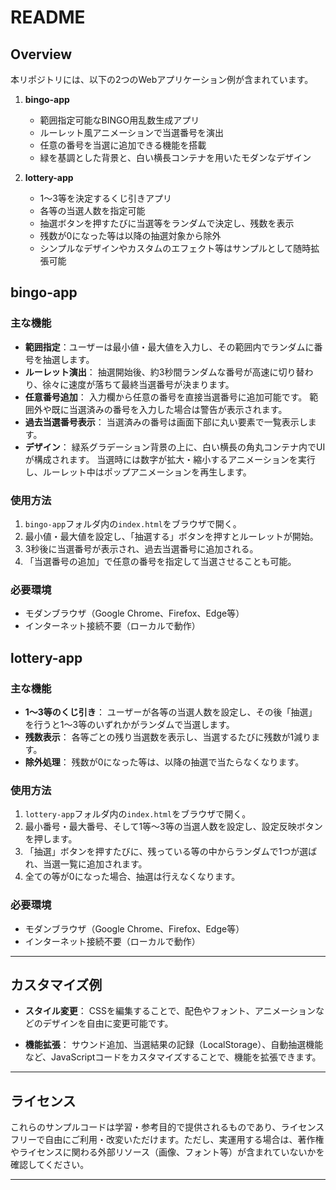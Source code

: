 # README

## Overview

本リポジトリには、以下の2つのWebアプリケーション例が含まれています。

1. **bingo-app**
   - 範囲指定可能なBINGO用乱数生成アプリ
   - ルーレット風アニメーションで当選番号を演出
   - 任意の番号を当選に追加できる機能を搭載
   - 緑を基調とした背景と、白い横長コンテナを用いたモダンなデザイン

2. **lottery-app**
   - 1～3等を決定するくじ引きアプリ
   - 各等の当選人数を指定可能
   - 抽選ボタンを押すたびに当選等をランダムで決定し、残数を表示
   - 残数が0になった等は以降の抽選対象から除外
   - シンプルなデザインやカスタムのエフェクト等はサンプルとして随時拡張可能

## bingo-app

### 主な機能
- **範囲指定**：ユーザーは最小値・最大値を入力し、その範囲内でランダムに番号を抽選します。
- **ルーレット演出**：
  抽選開始後、約3秒間ランダムな番号が高速に切り替わり、徐々に速度が落ちて最終当選番号が決まります。
- **任意番号追加**：
  入力欄から任意の番号を直接当選番号に追加可能です。
  範囲外や既に当選済みの番号を入力した場合は警告が表示されます。
- **過去当選番号表示**：
  当選済みの番号は画面下部に丸い要素で一覧表示します。
- **デザイン**：
  緑系グラデーション背景の上に、白い横長の角丸コンテナ内でUIが構成されます。
  当選時には数字が拡大・縮小するアニメーションを実行し、ルーレット中はポップアニメーションを再生します。

### 使用方法
1. `bingo-app`フォルダ内の`index.html`をブラウザで開く。
2. 最小値・最大値を設定し、「抽選する」ボタンを押すとルーレットが開始。
3. 3秒後に当選番号が表示され、過去当選番号に追加される。
4. 「当選番号の追加」で任意の番号を指定して当選させることも可能。

### 必要環境
- モダンブラウザ（Google Chrome、Firefox、Edge等）
- インターネット接続不要（ローカルで動作）


## lottery-app

### 主な機能
- **1～3等のくじ引き**：
  ユーザーが各等の当選人数を設定し、その後「抽選」を行うと1～3等のいずれかがランダムで当選します。
- **残数表示**：
  各等ごとの残り当選数を表示し、当選するたびに残数が1減ります。
- **除外処理**：
  残数が0になった等は、以降の抽選で当たらなくなります。

### 使用方法
1. `lottery-app`フォルダ内の`index.html`をブラウザで開く。
2. 最小番号・最大番号、そして1等～3等の当選人数を設定し、設定反映ボタンを押します。
3. 「抽選」ボタンを押すたびに、残っている等の中からランダムで1つが選ばれ、当選一覧に追加されます。
4. 全ての等が0になった場合、抽選は行えなくなります。

### 必要環境
- モダンブラウザ（Google Chrome、Firefox、Edge等）
- インターネット接続不要（ローカルで動作）

---

## カスタマイズ例

- **スタイル変更**：
  CSSを編集することで、配色やフォント、アニメーションなどのデザインを自由に変更可能です。

- **機能拡張**：
  サウンド追加、当選結果の記録（LocalStorage）、自動抽選機能など、JavaScriptコードをカスタマイズすることで、機能を拡張できます。

---

## ライセンス

これらのサンプルコードは学習・参考目的で提供されるものであり、ライセンスフリーで自由にご利用・改変いただけます。ただし、実運用する場合は、著作権やライセンスに関わる外部リソース（画像、フォント等）が含まれていないかを確認してください。

---
